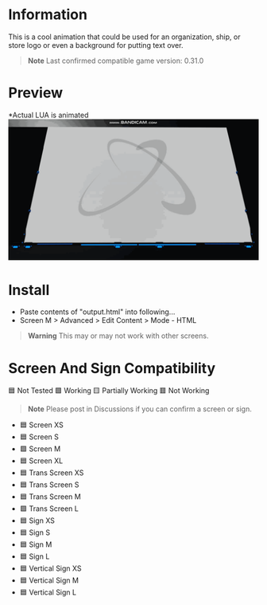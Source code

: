 # Information
This is a cool animation that could be used for an organization, ship, or store logo or even a background for putting text over.
> **Note**
> Last confirmed compatible game version: 0.31.0

# Preview
*Actual LUA is animated <br>
![Image of Screen](DU-Animated-Atom.gif?raw=true)

# Install
- Paste contents of "output.html" into following...
- Screen M > Advanced > Edit Content > Mode - HTML

> **Warning**
> This may or may not work with other screens.

# Screen And Sign Compatibility
:blue_square: Not Tested :green_square: Working :yellow_square: Partially Working :red_square: Not Working
> **Note**
> Please post in Discussions if you can confirm a screen or sign.
- :blue_square: Screen XS
- :blue_square: Screen S
- :green_square: Screen M
- :blue_square: Screen XL
- :blue_square: Trans Screen XS
- :blue_square: Trans Screen S
- :blue_square: Trans Screen M
- :green_square: Trans Screen L
- :blue_square: Sign XS
- :blue_square: Sign S
- :blue_square: Sign M
- :blue_square: Sign L
- :blue_square: Vertical Sign XS
- :blue_square: Vertical Sign M
- :blue_square: Vertical Sign L
